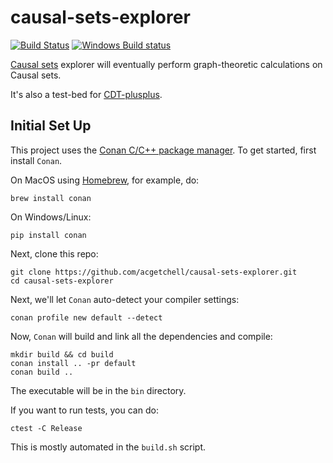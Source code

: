 # causal-sets-explorer
[![Build Status](https://img.shields.io/travis/acgetchell/causal-sets-explorer.svg?label=Linux/MacOS)](https://travis-ci.org/acgetchell/causal-sets-explorer)
[![Windows Build status](https://img.shields.io/appveyor/ci/acgetchell/causal-sets-explorer/master.svg?label=Windows)](https://ci.appveyor.com/project/acgetchell/causal-sets-explorer)

[Causal sets][causets] explorer will eventually perform graph-theoretic calculations on Causal sets.

It's also a test-bed for [CDT-plusplus].

## Initial Set Up
This project uses the [Conan C/C++ package manager][conan].
To get started, first install `Conan`.

On MacOS using [Homebrew][homebrew], for example, do:

~~~
brew install conan
~~~

On Windows/Linux:
~~~
pip install conan
~~~

Next, clone this repo:

~~~
git clone https://github.com/acgetchell/causal-sets-explorer.git
cd causal-sets-explorer
~~~

Next, we'll let `Conan` auto-detect your compiler settings:

~~~
conan profile new default --detect
~~~

Now, `Conan` will build and link all the dependencies and compile:

~~~
mkdir build && cd build
conan install .. -pr default
conan build ..
~~~

The executable will be in the `bin` directory.

If you want to run tests, you can do:

~~~
ctest -C Release
~~~

This is mostly automated in the `build.sh` script.

[conan]: https://www.conan.io
[causets]: https://en.wikipedia.org/wiki/Causal_sets
[homebrew]: https://brew.sh/
[cdt-plusplus]: https://github.com/acgetchell/CDT-plusplus
[profile]: https://github.com/acgetchell/causal-sets-explorer/blob/devel/.ci/gcc